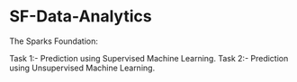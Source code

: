 # SF-Data-Analytics
The Sparks Foundation:

Task 1:- Prediction using Supervised Machine Learning.
Task 2:- Prediction using Unsupervised Machine Learning.
